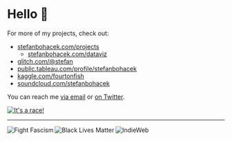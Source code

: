 # Hello 👋

For more of my projects, check out:

- [stefanbohacek.com/projects](https://stefanbohacek.com/projects/)
  - [stefanbohacek.com/dataviz](https://stefanbohacek.com/dataviz/)
- [glitch.com/@stefan](https://glitch.com/@stefan)
- [public.tableau.com/profile/stefanbohacek](https://public.tableau.com/profile/stefanbohacek#!/)
- [kaggle.com/fourtonfish](https://www.kaggle.com/fourtonfish)
- [soundcloud.com/stefanbohacek](https://soundcloud.com/stefanbohacek)

You can reach me [via email](mailto:stefan@stefanbohacek.com) or [on Twitter](https://twitter.com/stefanbohacek).

[![It's a race!](https://stefanbohacek.com/wp-content/uploads/2019/11/curl-race.gif)](https://stefanbohacek.com/project/node-web-console/)
<hr/>
<a href="https://fightfascism.glitch.me/">
  <img align="left" alt="Fight Fascism" title="Fight fascism! Design by Angus Johnston" src="https://stefanbohacek.com/wp-content/uploads/2020/09/fight-fascism-140px.png">
</a>
<a href="https://blacklivesmatter.com/">
  <img align="left" alt="Black Lives Matter" title="Black Lives Matter logo" src="https://stefanbohacek.com/wp-content/uploads/2020/09/black-lives-matter-140px.png">
</a>
<a href="https://indieweb.org/">
  <img align="left" alt="IndieWeb" title="Support #indieweb!" src="https://stefanbohacek.com/wp-content/themes/fourtonfish/images/other/indiewebcamp-black.png">
</a>
